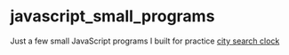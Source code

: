 # javascript_small_programs
Just a few small JavaScript programs I built for practice
<a href="javascript_small_programs/city_search">city search </a>
<a href="javascript_small_programs/clock">clock </a>
